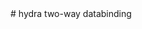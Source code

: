 <!DOCTYPE html>
<html lang="en">
<head>
	<meta charset="UTF-8">
	<title>Hydra demo</title>
</head>
<body>
	
</body>
</html># hydra
two-way databinding
